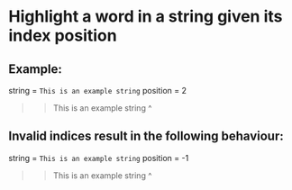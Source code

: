 Highlight a word in a string given its index position
====

Example:
----
string = `This is an example string`
position = 2

>> This is an example string
>>         ^

Invalid indices result in the following behaviour:
----
string = `This is an example string`
position = -1

>> This is an example string
>>                           ^